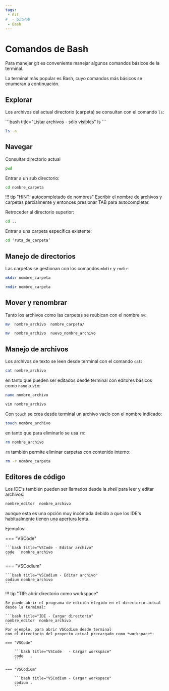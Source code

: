 ```yaml
---
tags:
 - Git
#  - GitHub
 - Bash
---
```



# Comandos de Bash


Para manejar git es conveniente manejar algunos comandos básicos de la terminal.

La terminal más popular es Bash, cuyo comandos más básicos se enumeran a continuación.

## Explorar

Los archivos del actual directorio (carpeta) se consultan con el comando `ls`:


<div class="grid cards" markdown>
```bash title="Listar archivos - sólo visibles"
ls
```

```bash title="Listar archivos - todos"
ls -a
```
</div>

## Navegar

Consultar directorio actual 
```bash
pwd
```
Entrar a un sub directorio:
```bash
cd nombre_carpeta
```
!!! tip "HINT: autocompletado de nombres" 
    Escribir el nombre de archivos y carpetas parcialmente y entonces presionar TAB para autocompletar.

Retroceder al directorio superior:
```bash
cd ..
```

Entrar a una carpeta específica existente:
```bash
cd ‘ruta_de_carpeta’
```

## Manejo de directorios

Las carpetas se gestionan con los comandos `mkdir` y `rmdir`:

<div class="grid cards" markdown>

```bash title="Crear directorio"
mkdir nombre_carpeta
```

```bash title="Borrar directorio - sólo vacíos"
rmdir nombre_carpeta
```

</div>

## Mover y renombrar


Tanto los archivos como las carpetas se reubican con el nombre `mv`:

<div class="grid cards" markdown>


```bash title="Mover archivo"
mv  nombre_archivo  nombre_carpeta/
```

```bash title="Renombrar archivo"
mv  nombre_archivo  nuevo_nombre_archivo
```
</div>


## Manejo de archivos



Los archivos de texto se leen desde terminal con el comando `cat`:

```bash title="Leer archivo"
cat nombre_archivo
```

en tanto que pueden ser editados desde terminal con editores básicos como `nano` o `vim`:

<div class="grid cards" markdown>

```bash title="Editar archivo - nano"
nano nombre_archivo
```

```bash title="Editar archivo - vim"
vim nombre_archivo
```
</div>



Con `touch` se crea desde terminal un archivo vacío con el nombre indicado:


```bash title="Crear archivo vacio"
touch nombre_archivo
```

en tanto que para eliminarlo se usa `rm`:

```bash title="Eliminar archivo"
rm nombre_archivo
```

`rm` también permite eliminar carpetas con contenido interno:

```bash title="Eliminar directorio"
rm -r nombre_carpeta
```

## Editores de código

Los IDE's también pueden ser llamados desde la *shell* para leer y editar archivos:

```bash title="IDE - Editar archivo"
nombre_editor  nombre_archivo
```

aunque esta es una opción muy incómoda debido a que los IDE's habitualmente tienen una apertura lenta.

Ejemplos: 

=== "VSCode"

    ```bash title="VSCode - Editar archivo"
    code   nombre_archivo
    ```

=== "VSCodium"

    ```bash title="VSCodium - Editar archivo"
    codium nombre_archivo
    ```


!!! tip "TIP: abrir directorio como workspace"


    Se puede abrir el programa de edición elegido en el directorio actual 
    desde la terminal:

    ```bash title="IDE - Cargar directorio"
    nombre_editor  nombre_archivo
    ```
    Por ejemplo, para abrir VSCodium desde terminal
    con el directorio del proyecto actual precargado como *workspace*:

    === "VSCode"

        ```bash title="VSCode   - Cargar workspace"
        code   .
        ```

    === "VSCodium"

        ```bash title="VSCodium - Cargar workspace"
        codium .
        ```